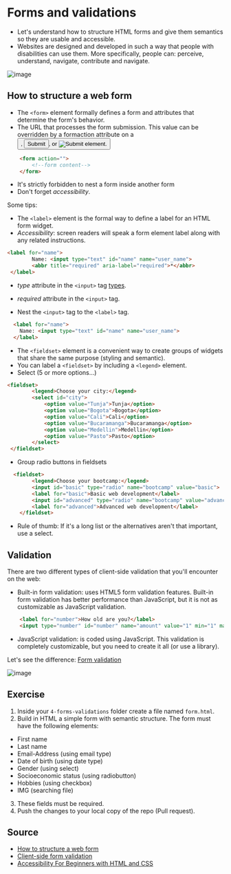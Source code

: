 # Forms and validations

* Let's understand how to structure HTML forms and give them semantics so they are usable and accessible.
* Websites are designed and developed in such a way that people with disabilities can use them. More specifically, people can: perceive, understand, navigate, contribute and navigate.

![image](https://user-images.githubusercontent.com/36536646/79612762-e7408f00-80c2-11ea-9515-895551579124.png)

## How to structure a web form

* The `<form>` element formally defines a form and attributes that determine the form's behavior.
* The URL that processes the form submission. This value can be overridden by a formaction attribute on a <button>, <input type="submit">, or <input type="image"> element.
  
```html
    <form action="">
        <!--form content-->
    </form>
```

* It's strictly forbidden to nest a form inside another form
* Don't forget *accessibility*.

Some tips:

* The `<label>` element is the formal way to define a label for an HTML form widget.
* *Accessibility*: screen readers will speak a form element label along with any related instructions. 

```html
<label for="name">
        Name: <input type="text" id="name" name="user_name">
        <abbr title="required" aria-label="required">*</abbr>
 </label>
```

* *type* attribute in the `<input>` tag [types](https://developer.mozilla.org/en-US/docs/Web/HTML/Element/input).
* *required* attribute in the `<input>` tag.

* Nest the `<input>` tag to the `<label>` tag.
```html
  <label for="name">
    Name: <input type="text" id="name" name="user_name">
  </label>
```

* The `<fieldset>` element is a convenient way to create groups of widgets that share the same purpose (styling and semantic). 
* You can label a `<fieldset>` by including a `<legend>` element.
* Select (5 or more options...)

```html
<fieldset>
        <legend>Choose your city:</legend>
        <select id="city">
            <option value="Tunja">Tunja</option>
            <option value="Bogota">Bogota</option>
            <option value="Cali">Cali</option>
            <option value="Bucaramanga">Bucaramanga</option>
            <option value="Medellin">Medellin</option>
            <option value="Pasto">Pasto</option>
        </select>
 </fieldset>
```

* Group radio buttons in fieldsets

```html
  <fieldset>
        <legend>Choose your bootcamp:</legend>
        <input id="basic" type="radio" name="bootcamp" value="basic">
        <label for="basic">Basic web development</label>
        <input id="advanced" type="radio" name="bootcamp" value="advanced">
        <label for="advanced">Advanced web development</label>
    </fieldset>
```

* Rule of thumb: If it's a long list or the alternatives aren't that important, use a select.

## Validation

There are two different types of client-side validation that you'll encounter on the web:

* Built-in form validation: uses HTML5 form validation features. Built-in form validation has better performance than JavaScript, but it is not as customizable as JavaScript validation.

```html
    <label for="number">How old are you?</label>
    <input type="number" id="number" name="amount" value="1" min="1" max="100">
```

* JavaScript validation: is coded using JavaScript. This validation is completely customizable, but you need to create it all (or use a library).

Let's see the difference: [Form validation](https://developer.mozilla.org/en-US/docs/Learn/Forms/Form_validation)

![image](https://user-images.githubusercontent.com/36536646/79614339-ec530d80-80c5-11ea-9f5e-2cbe037d7160.png)


## Exercise

1. Inside your `4-forms-validations` folder create a file named `form.html`.
2. Build in HTML a simple form with semantic structure. The form must have the following elements:

* First name
* Last name
* Email-Address (using email type)
* Date of birth (using date type)
* Gender (using select)
* Socioeconomic status (using radiobutton)
* Hobbies (using checkbox)
* IMG (searching file)

3. These fields must be required.
4. Push the changes to your local copy of the repo (Pull request).
 
## Source

* [How to structure a web form](https://developer.mozilla.org/en-US/docs/Learn/Forms/How_to_structure_a_web_form)
* [Client-side form validation](https://developer.mozilla.org/en-US/docs/Learn/Forms/Form_validation)
* [Accessibility For Beginners with HTML and CSS](https://dev.to/mxl/accessibility-for-beginners-with-html-and-css-16j7)
